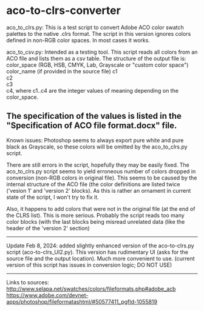 # aco-to-clrs-converter

aco_to_clrs.py:
This is a test script to convert Adobe ACO color swatch palettes to the native .clrs format. The script in this version ignores colors defined in non-RGB color spaces. In most cases it works.

aco_to_csv.py:
Intended as a testing tool. This script reads all colors from an ACO file and lists them as a csv table.
The structure of the output file is:
color_space	(RGB, HSB, CMYK, Lab, Grayscale or "custom color space")
color_name	(if provided in the source file)
c1	
c2	
c3	
c4,
where c1..c4 are the integer values of meaning depending on the color_space.

The specification of the values is listed in the "Specification of ACO file format.docx" file.
-----------------

Known issues: Photoshop seems to always export pure white and pure black as Grayscale, so these colors will be omitted by the aco_to_clrs.py script.

There  are still errors in the script, hopefully they may be easily fixed. 
The aco_to_clrs.py script seems to yield erroneous number of colors dropped in conversion (non-RGB colors in original file). 
This seems to be caused by the internal structure of the ACO file (the color definitions are listed twice ('vesion 1' and 'version 2' blocks). As this is rather an ornament in current state of the script, I won't try to fix it.

Also, it happens to add colors that were not in the original file (at the end of the CLRS list). This is more serious. Probably the script reads too many color blocks (with the last blocks being misread unrelated data (like the header of the 'version 2' section)


----------------------
Update Feb 8, 2024: added slightly enhanced version of the aco-to-clrs.py script (aco-to-clrs_UI2.py). This version has rudimentary UI (asks for the source file and the output location). Much more convenient to use. (current version of this script has issues in conversion logic; DO NOT USE)

------------------
Links to sources:
http://www.selapa.net/swatches/colors/fileformats.php#adobe_acb
https://www.adobe.com/devnet-apps/photoshop/fileformatashtml/#50577411_pgfId-1055819

